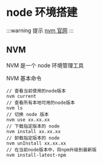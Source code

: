 # node 环境搭建

:::warning 提示
[nvm 官网](https://nvm.uihtm.com/)
:::

## NVM

NVM 是一个 node 环境管理工具

NVM 基本命令

```shell
// 查看当前使用的node版本
nvm current 
// 查看所有本地可用的node版本
nvm ls 
// 切换 node 版本
nvm use xx.xx.xx 
// 下载指定版本的 node
nvm install xx.xx.xx
// 卸载指定版本的 node
nvm unInstall xx.xx.xx
// 在当前node版本中，将npm升级到最新版
nvm install-latest-npm 
```
